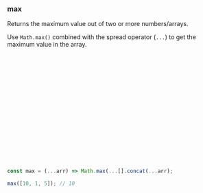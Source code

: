 ### max

Returns the maximum value out of two or more numbers/arrays.

Use `Math.max()` combined with the spread operator (`...`) to get the maximum value in the array.

```js



















const max = (...arr) => Math.max(...[].concat(...arr);
```

```js
max([10, 1, 5]); // 10
```
